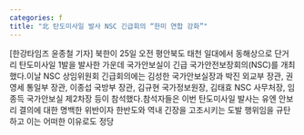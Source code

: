 ```yaml
---
categories: f
title: "北 탄도미사일 발사 NSC 긴급회의 “한미 연합 강화”"
---
```

[한강타임즈 윤종철 기자] 북한이 25일 오전 평안북도 태천 일대에서 동해상으로 단거리 탄도미사일 1발을 발사한 가운데 국가안보실이 긴급 국가안전보장회의(NSC)를 개최했다.이날 NSC 상임위원회 긴급회의에는 김성한 국가안보실장과 박진 외교부 장관, 권영세 통일부 장관, 이종섭 국방부 장관, 김규현 국가정보원장, 김태효 NSC 사무처장, 임종득 국가안보실 제2차장 등이 참석했다.참석자들은 이번 탄도미사일 발사는 유엔 안보리 결의에 대한 명백한 위반이자 한반도와 역내 긴장을 고조시키는 도발 행위임을 규탄하고 이는 어떠한 이유로도 정당